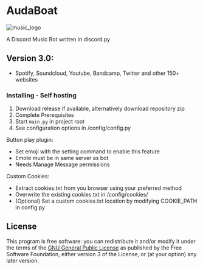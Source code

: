 # AudaBoat

![music_logo](https://user-images.githubusercontent.com/68675629/130319127-8d4a6e3f-d33b-4ede-a1b2-e1383e4118c1.jpg)

A Discord Music Bot written in discord.py

## Version 3.0:

- Spotify, Soundcloud, Youtube, Bandcamp, Twitter and other 150+ websites 

### Installing - Self hosting

1. Download release if available, alternatively download repository zip
2. Complete Prerequisites
3. Start ```main.py``` in project root
4. See configuration options in /config/config.py

Button play plugin:
* Set emoji with the setting command to enable this feature
* Emote must be in same server as bot
* Needs Manage Message permissions

Custom Cookies:
* Extract cookies.txt from you browser using your preferred method
* Overwrite the existing cookies.txt in /config/cookies/
* (Optional) Set a custom cookies.txt location by modifying COOKIE_PATH in config.py

## License

This program is free software: you can redistribute it and/or modify
it under the terms of the [GNU General Public License](LICENSE.txt) as published by
the Free Software Foundation, either version 3 of the License, or
(at your option) any later version.
